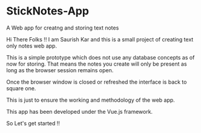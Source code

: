 # StickNotes-App
A  Web app for creatng and storing text notes

Hi There Folks !!
I am Saurish Kar and this is a small project of creating text only notes web app.

This is a simple prototype which does not use any database concepts as of now for storing.
That means the notes you create will only be present as long as the browser session remains open.

Once the browser window is closed or refreshed the interface is back to square one.

This is just to ensure the working and methodology of the web app.

This app has been developed under the Vue.js framework.

So Let's get started !!

